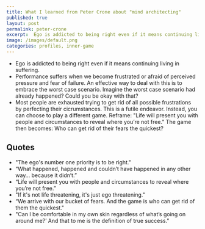 ```yaml
---
title: What I learned from Peter Crone about "mind architecting"
published: true
layout: post
permalink: peter-crone
excerpt:  Ego is addicted to being right even if it means continuing living in suffering.
image: /images/default.png
categories: profiles, inner-game
---
```



* Ego is addicted to being right even if it means continuing living in suffering.
* Performance suffers when we become frustrated or afraid of perceived pressure and fear of failure. An effective way to deal with this is to embrace the worst case scenario. Imagine the worst case scenario had already happened? Could you be okay with that?
* Most people are exhausted trying to get rid of all possible frustrations by perfecting their cicrumstances. This is a futile endeavor. Instead, you can choose to play a different game. Reframe: "Life will present you with people and circumstances to reveal where you’re not free." The game then becomes: Who can get rid of their fears the quickest? 

## Quotes

* "The ego's number one priority is to be right."
* “What happened, happened and couldn’t have happened in any other way… because it didn’t.”
* “Life will present you with people and circumstances to reveal where you’re not free.”
* "If it's not life threatening, it's just ego threatening."
* “We arrive with our bucket of fears. And the game is who can get rid of them the quickest."
* "Can I be comfortable in my own skin regardless of what’s going on around me?’ And that to me is the definition of true success."